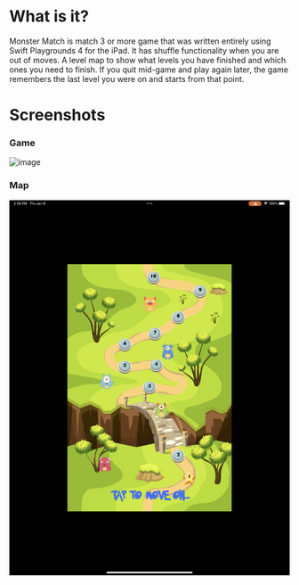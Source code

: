 # What is it?

Monster Match is match 3 or more game that was written entirely using Swift Playgrounds 4 for the iPad. It has shuffle functionality when you are out of moves.  A level map to show what levels you have finished and which ones you need to finish.  If you quit mid-game and play again later, the game remembers the last level you were on and starts from that point.

# Screenshots
### Game
![image](./IMG_0431.PNG)
### Map
![image](./IMG_0433.PNG)
